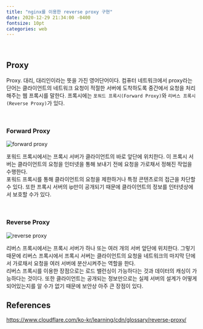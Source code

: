 ```yaml
---
title: "nginx를 이용한 reverse proxy 구현"
date: 2020-12-29 21:34:00 -0400
fontsize: 10pt
categories: web
---
```


<br>

## Proxy

Proxy. 대리, 대리인이라는 뜻을 가진 영어단어이다. 컴퓨터 네트워크에서 proxy라는 단어는 클라이언트의 네트워크 요청이 적절한 서버에 도착하도록 중간에서 요청을 처리해주는 웹 프록시를 말한다. 프록시에는 `포워드 프록시(Forward Proxy)`와 `리버스 프록시(Reverse Proxy)`가 있다.

<br>

### Forward Proxy

![forward proxy](https://user-images.githubusercontent.com/50684454/103279863-3391ec00-4a12-11eb-9704-9f219daf06d3.png)

포워드 프록시에서는 프록시 서버가 클라이언트의 바로 앞단에 위치한다. 이 프록시 서버는 클라이언트의 요청을 인터넷을 통해 보내기 전에 요청을 가로채서 정해진 작업을 수행한다.
<br>
포워드 프록시를 통해 클라이언트의 요청을 제한하거나 특정 콘텐츠로의 접근을 차단할 수 있다. 또한 프록시 서버의 ip만이 공개되기 때문에 클라이언트의 정보를 인터넷상에서 보호할 수가 있다.

<br>

### Reverse Proxy

![reverse proxy](https://user-images.githubusercontent.com/50684454/103279885-41477180-4a12-11eb-9046-f11454fec5db.png)

리버스 프록시에서는 프록시 서버가 하나 또는 여러 개의 서버 앞단에 위치한다. 그렇기 때문에 리버스 프록시에서 프록시 서버는 클라이언트의 요청을 네트워크의 마지막 단에서 가로채서 요청을 여러 서버에 분산시켜주는 역할을 한다.
<br>
리버스 프록시를 이용한 장점으로는 로드 밸런싱이 가능하다는 것과 데이터의 캐싱이 가능하다는 것이다. 또한 클라이언트는 공개되는 정보만으로는 실제 서버의 설계가 어떻게 되어있는지를 알 수가 없기 때문에 보안상 아주 큰 장점이 있다.  

## References

<https://www.cloudflare.com/ko-kr/learning/cdn/glossary/reverse-proxy/>
